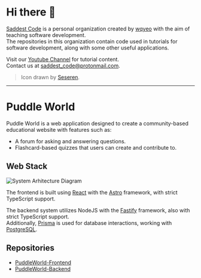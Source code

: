 # Hi there 👋

[Saddest Code](https://github.com/SaddestCode) is a personal organization created by [wqyeo](https://github.com/wqyeo) with the aim of teaching software development.<br>
The repositories in this organization contain code used in tutorials for software development, along with some other useful applications.

Visit our [Youtube Channel](https://www.youtube.com/channel/UC68QwLLKbWXqr4VdDlIYb9A) for tutorial content.<br>
Contact us at [saddest_code@protonmail.com](mailto:saddest_code@protonmail.com).

> Icon drawn by [Seseren](https://www.pixiv.net/en/users/16274829).

---

# Puddle World

Puddle World is a web application designed to create a community-based educational website with features such as:
- A forum for asking and answering questions.
- Flashcard-based quizzes that users can create and contribute to.

## Web Stack

![System Arhitecture Diagram](https://github.com/SaddestCode/.github/assets/25131995/1eaeb21b-321d-4b11-b47e-b5e3edb8a44f)

The frontend is built using [React](https://react.dev/) with the [Astro](https://astro.build/) framework, with strict TypeScript support.

The backend system utilizes NodeJS with the [Fastify](https://fastify.dev/) framework, also with strict TypeScript support.<br>
Additionally, [Prisma](https://www.prisma.io/) is used for database interactions, working with [PostgreSQL](https://www.postgresql.org/).

## Repositories

- [PuddleWorld-Frontend](https://github.com/SaddestCode/PuddleWorld-Frontend)
- [PuddleWorld-Backend](https://github.com/SaddestCode/PuddleWorld-Backend)
